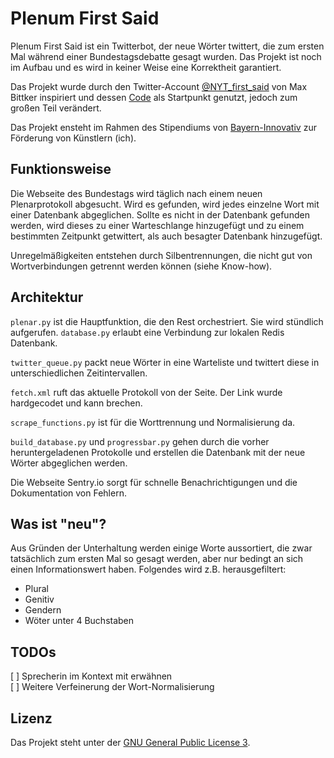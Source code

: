 # Plenum First Said


Plenum First Said ist ein Twitterbot, der neue Wörter twittert, die zum ersten Mal während einer Bundestagsdebatte gesagt wurden. Das Projekt ist noch im Aufbau und es wird in keiner Weise eine Korrektheit garantiert. 

Das Projekt wurde durch den Twitter-Account [@NYT_first_said](https://twitter.com/NYT_first_said) von Max Bittker inspiriert und dessen [Code](https://github.com/MaxBittker/nyt-first-said) als Startpunkt genutzt, jedoch zum großen Teil verändert. 

Das Projekt ensteht im Rahmen des Stipendiums von [Bayern-Innovativ](https://www.bayern-innovativ.de/) zur Förderung von Künstlern (ich). 

## Funktionsweise

Die Webseite des Bundestags wird täglich nach einem neuen Plenarprotokoll abgesucht. Wird es gefunden, wird jedes einzelne Wort mit einer Datenbank abgeglichen. Sollte es nicht in der Datenbank gefunden werden, wird dieses zu einer Warteschlange hinzugefügt und zu einem bestimmten Zeitpunkt getwittert, als auch besagter Datenbank hinzugefügt.

Unregelmäßigkeiten entstehen durch Silbentrennungen, die nicht gut von Wortverbindungen getrennt werden können (siehe Know-how). 

## Architektur

`plenar.py` ist die Hauptfunktion, die den Rest orchestriert. Sie wird stündlich aufgerufen. `database.py` erlaubt eine Verbindung zur lokalen Redis Datenbank. 

`twitter_queue.py` packt neue Wörter in eine Warteliste und twittert diese in unterschiedlichen Zeitintervallen.

`fetch.xml` ruft das aktuelle Protokoll von der Seite. Der Link wurde hardgecodet und kann brechen. 

`scrape_functions.py` ist für die Worttrennung und Normalisierung da. 

`build_database.py` und `progressbar.py` gehen durch die vorher heruntergeladenen Protokolle und erstellen die Datenbank mit der neue Wörter abgeglichen werden. 

Die Webseite Sentry.io sorgt für schnelle Benachrichtigungen und die Dokumentation von Fehlern. 

## Was ist "neu"?

Aus Gründen der Unterhaltung werden einige Worte aussortiert, die zwar tatsächlich zum ersten Mal so gesagt werden, aber nur bedingt an sich einen Informationswert haben. Folgendes wird z.B. herausgefiltert:
- Plural
- Genitiv
- Gendern
- Wöter unter 4 Buchstaben

## TODOs
[ ] Sprecherin im Kontext mit erwähnen  
[ ] Weitere Verfeinerung der Wort-Normalisierung

## Lizenz

Das Projekt steht unter der [GNU General Public License 3](https://www.gnu.org/licenses/gpl-3.0.de.html). 

